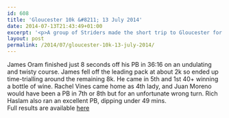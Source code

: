 ```yaml
---
id: 608
title: 'Gloucester 10k &#8211; 13 July 2014'
date: 2014-07-13T21:43:49+01:00
excerpt: '<p>A group of Striders made the short trip to Gloucester for the annual 10k </p>'
layout: post
permalink: /2014/07/gloucester-10k-13-july-2014/
---
```

James Oram finished just 8 seconds off his PB in 36:16 on an undulating and twisty course. James fell off the leading pack at about 2k so ended up time-trialling around the remaining 8k. He came in 5th and 1st 40+ winning a bottle of wine. Rachel Vines came home as 4th lady, and Juan Moreno would have been a PB in 7th or 8th but for an unfortunate wrong turn. Rich Haslam also ran an excellent PB, dipping under 49 mins.  
Full results are available <a href="http://dbmax.racetecresults.com/Results.aspx?CId=16421&RId=41" target="_blank" rel="nofollow">here</a>